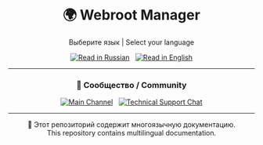 <h1 align="center">🌍 Webroot Manager</h1>

<p align="center">
  Выберите язык | Select your language
</p>

<p align="center">
  <a href="README_RU.md"><img src="https://img.shields.io/badge/🇷🇺-Читать%20на%20русском-blue" alt="Read in Russian"></a>
  &nbsp;
  <a href="README_EN.md"><img src="https://img.shields.io/badge/🇬🇧-Read%20in%20English-green" alt="Read in English"></a>
</p>

---

<h3 align="center">📢 Сообщество / Community</h3>

<p align="center">
  <a href="https://t.me/GhostCISProject"><img src="https://img.shields.io/badge/💬-Основной канал%20/%20Main%20Channel-blue" alt="Main Channel"></a>
  &nbsp;
  <a href="https://t.me/GhostCISProject_TaD"><img src="https://img.shields.io/badge/🛠-Чат%20по%20тех.%20поддержке%20/%20Technical%20Support%20Chat-green" alt="Technical Support Chat"></a>
</p>

---


<p align="center">
  🔄 Этот репозиторий содержит многоязычную документацию.<br>
  This repository contains multilingual documentation.
</p>

